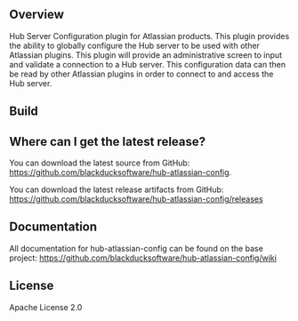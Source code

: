 ## Overview ##
Hub Server Configuration plugin for Atlassian products.  This plugin provides the ability to globally configure the Hub server to be used with other Atlassian plugins.  This plugin will provide an administrative screen to input and validate a connection to a Hub server.  This configuration data can then be read by other Atlassian plugins in order to connect to and access the Hub server.
## Build ##

## Where can I get the latest release? ##
You can download the latest source from GitHub: https://github.com/blackducksoftware/hub-atlassian-config. 

You can download the latest release artifacts from GitHub: https://github.com/blackducksoftware/hub-atlassian-config/releases

## Documentation ##
All documentation for hub-atlassian-config can be found on the base project:  https://github.com/blackducksoftware/hub-atlassian-config/wiki

## License ##
Apache License 2.0